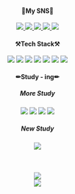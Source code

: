 <div align="center">
  <h4>🐤My SNS🐤</h4>
  <a href="https://www.instagram.com/183_yj/">
    <img src="https://img.shields.io/badge/Instagram-DD2A7B?style=flat-square&logo=Instagram&logoColor=white"/>
  </a>
  <a href="https://parallel-flax-a90.notion.site/Kim-s-Dev-Study-a49238bd3ba5471db7a50c9d13f593b3">
    <img src="https://img.shields.io/badge/Notion-2E313E?style=flat-square&logo=Notion&logoColor=white"/>
  </a>
  <a href="https://hits.seeyoufarm.com">
    <img src="https://hits.seeyoufarm.com/api/count/incr/badge.svg?url=https%3A%2F%2Fgithub.com%2Fzzsza"/>
  </a>
  <a href="https://www.facebook.com/profile.php?id=100011956212947">
    <img src="https://img.shields.io/badge/Facebook-3B5998?style=flat-square&logo=Facebook&logoColor=white"/>
  </a>
  <a href="https://coderin.tistory.com">
    <img src="https://img.shields.io/badge/Tistory-2E313E?style=flat-square&logo=Tistory&logoColor=white"/>
  </a>
  <br>
  <h4>⚒️Tech Stack⚒️</h4>
  <img src="https://img.shields.io/badge/ReactNative-262B31?style=flat-scare&logo=React&logoColor=61DBFB"/>
  <img src="https://img.shields.io/badge/JavaScript-FFFF00?style=flat-scare&logo=Javascript&logoColor=black"/>
  <img src="https://img.shields.io/badge/TypeScript-007ACC?style=flat-scare&logo=Typescript&logoColor=white"/>
  <img src="https://img.shields.io/badge/Android-32DE84?style=flat-scare&logo=Android&logoColor=white"/>
  <img src="https://img.shields.io/badge/Kotlin-7F52FF?style=flat-scare&logo=Kotlin&logoColor=white"/>
  <img src="https://img.shields.io/badge/HTML-E34F26?style=flat-scare&logo=HTML5&logoColor=white"/>
  <img src="https://img.shields.io/badge/CSS-264de4?style=flat-scare&logo=CSS3&logoColor=white"/>
  <h4>✏Study - ing✏</h4>
  <h5>More Study</h5>
  <img src="https://img.shields.io/badge/TypeScript-007ACC?style=flat-scare&logo=Typescript&logoColor=white"/>
  <img src="https://img.shields.io/badge/JavaScript-FFFF00?style=flat-scare&logo=Javascript&logoColor=black"/>
  <img src="https://img.shields.io/badge/HTML-E34F26?style=flat-scare&logo=HTML5&logoColor=white"/>
  <img src="https://img.shields.io/badge/CSS-264de4?style=flat-scare&logo=CSS3&logoColor=white"/>
  <h5>New Study</h5>
  <img src="https://img.shields.io/badge/React-262B31?style=flat-scare&logo=React&logoColor=61DBFB"/>
  <br>
  <br>
  <br>
  <br>
  <img src='https://github-readme-stats.vercel.app/api?username=kyjprograming&show_icons=true'/>
  <br>
  <img src="https://api.visitorbadge.io/api/VisitorHit?user=kyjprogramingf&repo=github-visitors-badge&countColor=%237B1E7A" />
</div>
